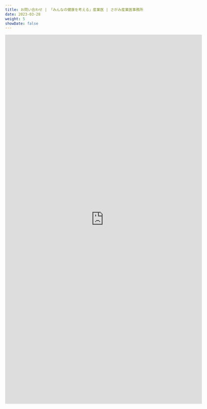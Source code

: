 ```yaml
---
title: お問い合わせ | 「みんなの健康を考える」産業医 | さがみ産業医事務所
date: 2023-03-28
weight: 5
showDate: false
---
```


<iframe src="https://docs.google.com/forms/d/e/1FAIpQLScB9ZKKe-DLUrhfBvxTD2KjGTc7xGhGBnwW3Zat2PqxXW5EJQ/viewform?embedded=true" width="640" height="1200" frameborder="0" marginheight="0" marginwidth="0">:triangular_flag_on_post:ご相談だけでもお気軽にお声かけください。</iframe>
